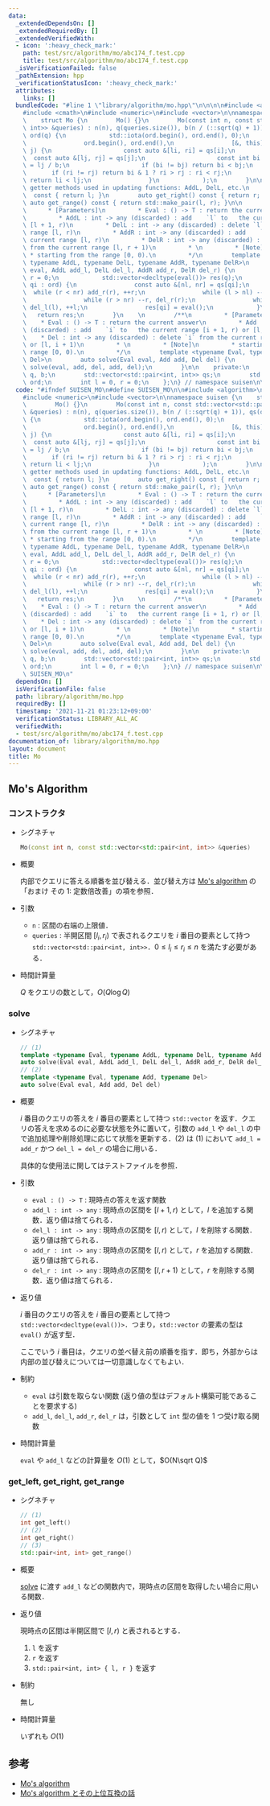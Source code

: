 ```yaml
---
data:
  _extendedDependsOn: []
  _extendedRequiredBy: []
  _extendedVerifiedWith:
  - icon: ':heavy_check_mark:'
    path: test/src/algorithm/mo/abc174_f.test.cpp
    title: test/src/algorithm/mo/abc174_f.test.cpp
  _isVerificationFailed: false
  _pathExtension: hpp
  _verificationStatusIcon: ':heavy_check_mark:'
  attributes:
    links: []
  bundledCode: "#line 1 \"library/algorithm/mo.hpp\"\n\n\n\n#include <algorithm>\n\
    #include <cmath>\n#include <numeric>\n#include <vector>\n\nnamespace suisen {\n\
    \    struct Mo {\n        Mo() {}\n        Mo(const int n, const std::vector<std::pair<int,\
    \ int>> &queries) : n(n), q(queries.size()), b(n / (::sqrt(q) + 1)), qs(queries),\
    \ ord(q) {\n            std::iota(ord.begin(), ord.end(), 0);\n            std::sort(\n\
    \                ord.begin(), ord.end(),\n                [&, this](int i, int\
    \ j) {\n                    const auto &[li, ri] = qs[i];\n                  \
    \  const auto &[lj, rj] = qs[j];\n                    const int bi = li / b, bj\
    \ = lj / b;\n                    if (bi != bj) return bi < bj;\n             \
    \       if (ri != rj) return bi & 1 ? ri > rj : ri < rj;\n                   \
    \ return li < lj;\n                }\n            );\n        }\n\n        //\
    \ getter methods used in updating functions: AddL, DelL, etc.\n        auto get_left()\
    \  const { return l; }\n        auto get_right() const { return r; }\n       \
    \ auto get_range() const { return std::make_pair(l, r); }\n\n        /**\n   \
    \      * [Parameters]\n         * Eval : () -> T : return the current answer\n\
    \         * AddL : int -> any (discarded) : add    `l` to   the current range\
    \ [l + 1, r)\n         * DelL : int -> any (discarded) : delete `l` from the current\
    \ range [l, r)\n         * AddR : int -> any (discarded) : add    `r` to   the\
    \ current range [l, r)\n         * DelR : int -> any (discarded) : delete `r`\
    \ from the current range [l, r + 1)\n         * \n         * [Note]\n        \
    \ * starting from the range [0, 0).\n         */\n        template <typename Eval,\
    \ typename AddL, typename DelL, typename AddR, typename DelR>\n        auto solve(Eval\
    \ eval, AddL add_l, DelL del_l, AddR add_r, DelR del_r) {\n            l = 0,\
    \ r = 0;\n            std::vector<decltype(eval())> res(q);\n            for (int\
    \ qi : ord) {\n                const auto &[nl, nr] = qs[qi];\n              \
    \  while (r < nr) add_r(r), ++r;\n                while (l > nl) --l, add_l(l);\n\
    \                while (r > nr) --r, del_r(r);\n                while (l < nl)\
    \ del_l(l), ++l;\n                res[qi] = eval();\n            }\n         \
    \   return res;\n        }\n    \n        /**\n         * [Parameters]\n     \
    \    * Eval : () -> T : return the current answer\n         * Add : int -> any\
    \ (discarded) : add    `i` to   the current range [i + 1, r) or [l, i)\n     \
    \    * Del : int -> any (discarded) : delete `i` from the current range [i, r)\
    \ or [l, i + 1)\n         * \n         * [Note]\n         * starting from the\
    \ range [0, 0).\n         */\n        template <typename Eval, typename Add, typename\
    \ Del>\n        auto solve(Eval eval, Add add, Del del) {\n            return\
    \ solve(eval, add, del, add, del);\n        }\n\n    private:\n        int n,\
    \ q, b;\n        std::vector<std::pair<int, int>> qs;\n        std::vector<int>\
    \ ord;\n        int l = 0, r = 0;\n    };\n} // namespace suisen\n\n\n"
  code: "#ifndef SUISEN_MO\n#define SUISEN_MO\n\n#include <algorithm>\n#include <cmath>\n\
    #include <numeric>\n#include <vector>\n\nnamespace suisen {\n    struct Mo {\n\
    \        Mo() {}\n        Mo(const int n, const std::vector<std::pair<int, int>>\
    \ &queries) : n(n), q(queries.size()), b(n / (::sqrt(q) + 1)), qs(queries), ord(q)\
    \ {\n            std::iota(ord.begin(), ord.end(), 0);\n            std::sort(\n\
    \                ord.begin(), ord.end(),\n                [&, this](int i, int\
    \ j) {\n                    const auto &[li, ri] = qs[i];\n                  \
    \  const auto &[lj, rj] = qs[j];\n                    const int bi = li / b, bj\
    \ = lj / b;\n                    if (bi != bj) return bi < bj;\n             \
    \       if (ri != rj) return bi & 1 ? ri > rj : ri < rj;\n                   \
    \ return li < lj;\n                }\n            );\n        }\n\n        //\
    \ getter methods used in updating functions: AddL, DelL, etc.\n        auto get_left()\
    \  const { return l; }\n        auto get_right() const { return r; }\n       \
    \ auto get_range() const { return std::make_pair(l, r); }\n\n        /**\n   \
    \      * [Parameters]\n         * Eval : () -> T : return the current answer\n\
    \         * AddL : int -> any (discarded) : add    `l` to   the current range\
    \ [l + 1, r)\n         * DelL : int -> any (discarded) : delete `l` from the current\
    \ range [l, r)\n         * AddR : int -> any (discarded) : add    `r` to   the\
    \ current range [l, r)\n         * DelR : int -> any (discarded) : delete `r`\
    \ from the current range [l, r + 1)\n         * \n         * [Note]\n        \
    \ * starting from the range [0, 0).\n         */\n        template <typename Eval,\
    \ typename AddL, typename DelL, typename AddR, typename DelR>\n        auto solve(Eval\
    \ eval, AddL add_l, DelL del_l, AddR add_r, DelR del_r) {\n            l = 0,\
    \ r = 0;\n            std::vector<decltype(eval())> res(q);\n            for (int\
    \ qi : ord) {\n                const auto &[nl, nr] = qs[qi];\n              \
    \  while (r < nr) add_r(r), ++r;\n                while (l > nl) --l, add_l(l);\n\
    \                while (r > nr) --r, del_r(r);\n                while (l < nl)\
    \ del_l(l), ++l;\n                res[qi] = eval();\n            }\n         \
    \   return res;\n        }\n    \n        /**\n         * [Parameters]\n     \
    \    * Eval : () -> T : return the current answer\n         * Add : int -> any\
    \ (discarded) : add    `i` to   the current range [i + 1, r) or [l, i)\n     \
    \    * Del : int -> any (discarded) : delete `i` from the current range [i, r)\
    \ or [l, i + 1)\n         * \n         * [Note]\n         * starting from the\
    \ range [0, 0).\n         */\n        template <typename Eval, typename Add, typename\
    \ Del>\n        auto solve(Eval eval, Add add, Del del) {\n            return\
    \ solve(eval, add, del, add, del);\n        }\n\n    private:\n        int n,\
    \ q, b;\n        std::vector<std::pair<int, int>> qs;\n        std::vector<int>\
    \ ord;\n        int l = 0, r = 0;\n    };\n} // namespace suisen\n\n#endif //\
    \ SUISEN_MO\n"
  dependsOn: []
  isVerificationFile: false
  path: library/algorithm/mo.hpp
  requiredBy: []
  timestamp: '2021-11-21 01:23:12+09:00'
  verificationStatus: LIBRARY_ALL_AC
  verifiedWith:
  - test/src/algorithm/mo/abc174_f.test.cpp
documentation_of: library/algorithm/mo.hpp
layout: document
title: Mo
---
```


## Mo's Algorithm

### コンストラクタ

- シグネチャ

  ```cpp
  Mo(const int n, const std::vector<std::pair<int, int>> &queries)
  ```

- 概要

  内部でクエリに答える順番を並び替える．並び替え方は [Mo's algorithm](https://ei1333.hateblo.jp/entry/2017/09/11/211011) の「おまけ その 1: 定数倍改善」の項を参照．

- 引数

  - `n` : 区間の右端の上限値．
  - `queries` : 半開区間 $[l_i,r_i)$ で表されるクエリを $i$ 番目の要素として持つ `std::vector<std::pair<int, int>>`．$0\leq l_i\leq r_i\leq n$ を満たす必要がある．

- 時間計算量

  $Q$ をクエリの数として，$O(Q\log Q)$

### solve

- シグネチャ

  ```cpp
  // (1)
  template <typename Eval, typename AddL, typename DelL, typename AddR, typename DelR>
  auto solve(Eval eval, AddL add_l, DelL del_l, AddR add_r, DelR del_r)
  // (2)
  template <typename Eval, typename Add, typename Del>
  auto solve(Eval eval, Add add, Del del)
  ```

- 概要

  $i$ 番目のクエリの答えを $i$ 番目の要素として持つ `std::vector` を返す．クエリの答えを求めるのに必要な状態を外に置いて，引数の `add_l` や `del_l` の中で追加処理や削除処理に応じて状態を更新する．(2) は (1) において `add_l = add_r` かつ `del_l = del_r` の場合に用いる．

  具体的な使用法に関してはテストファイルを参照．

- 引数

  - `eval : () -> T` : 現時点の答えを返す関数
  - `add_l : int -> any` : 現時点の区間を $[l+1,r)$ として，$l$ を追加する関数．返り値は捨てられる．
  - `del_l : int -> any` : 現時点の区間を $[l,r)$ として，$l$ を削除する関数．返り値は捨てられる．
  - `add_r : int -> any` : 現時点の区間を $[l,r)$ として，$r$ を追加する関数．返り値は捨てられる．
  - `del_r : int -> any` : 現時点の区間を $[l,r+1)$ として，$r$ を削除する関数．返り値は捨てられる．

- 返り値

  $i$ 番目のクエリの答えを $i$ 番目の要素として持つ `std::vector<decltype(eval())>`．つまり，`std::vector` の要素の型は `eval()` が返す型．

  ここでいう $i$ 番目は，クエリの並べ替え前の順番を指す．即ち，外部からは内部の並び替えについては一切意識しなくてもよい．

- 制約

  - `eval` は引数を取らない関数 (返り値の型はデフォルト構築可能であることを要求する)
  - `add_l`, `del_l`, `add_r`, `del_r` は，引数として `int` 型の値を 1 つ受け取る関数

- 時間計算量

  `eval` や `add_l` などの計算量を $O(1)$ として，$O(N\sqrt Q)$

### get_left, get_right, get_range

- シグネチャ

  ```cpp
  // (1)
  int get_left()
  // (2)
  int get_right()
  // (3)
  std::pair<int, int> get_range()
  ```

- 概要

  [solve](#solve) に渡す `add_l` などの関数内で，現時点の区間を取得したい場合に用いる関数．

- 返り値

  現時点の区間は半開区間で $[l,r)$ と表されるとする．

  1. `l` を返す
  2. `r` を返す
  3. `std::pair<int, int> { l, r }` を返す

- 制約

  無し

- 時間計算量

  いずれも $O(1)$

## 参考

  - [Mo's algorithm](https://ei1333.hateblo.jp/entry/2017/09/11/211011)
  - [Mo's algorithm とその上位互換の話](https://snuke.hatenablog.com/entry/2016/07/01/000000)
